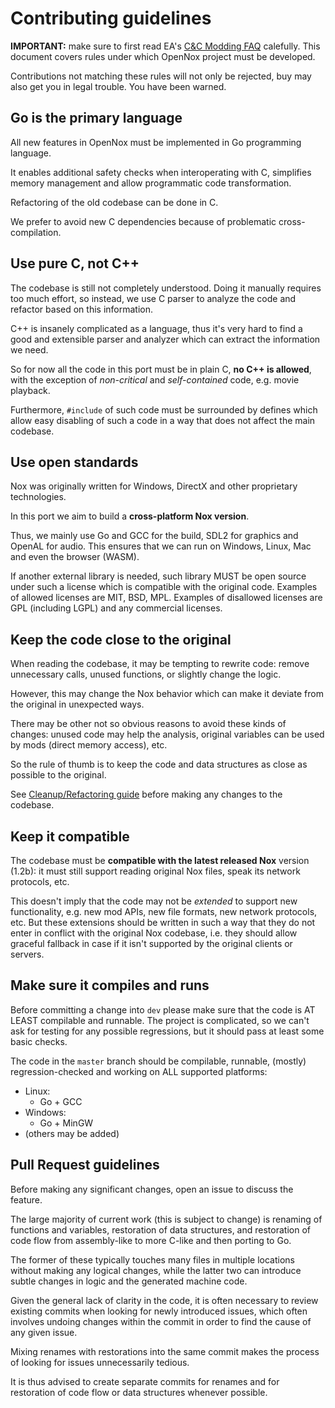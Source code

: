 # Contributing guidelines

**IMPORTANT:** make sure to first read EA's [C&C Modding FAQ](https://www.ea.com/games/command-and-conquer/command-and-conquer-remastered/modding-faq) calefully.
This document covers rules under which OpenNox project must be developed.

Contributions not matching these rules will not only be rejected, buy may also get you in legal trouble. You have been warned.

## Go is the primary language

All new features in OpenNox must be implemented in Go programming language.

It enables additional safety checks when interoperating with C, simplifies memory management and allow programmatic code transformation.

Refactoring of the old codebase can be done in C.

We prefer to avoid new C dependencies because of problematic cross-compilation.

## Use pure C, not C++

The codebase is still not completely understood. Doing it manually requires too much effort, so instead, we use C parser to analyze the code and refactor based on this information. 

C++ is insanely complicated as a language, thus it's very hard to find a good and extensible parser and analyzer which can extract the information we need.

So for now all the code in this port must be in plain C, **no C++ is allowed**, with the exception of *non-critical* and *self-contained* code, e.g. movie playback.

Furthermore, `#include` of such code must be surrounded by defines which allow easy disabling of such a code in a way that does not affect the main codebase.

## Use open standards

Nox was originally written for Windows, DirectX and other proprietary technologies.

In this port we aim to build a **cross-platform Nox version**.

Thus, we mainly use Go and GCC for the build, SDL2 for graphics and OpenAL for audio. This ensures that we can run on Windows, Linux, Mac and even the browser (WASM).

If another external library is needed, such library MUST be open source under such a license which is compatible with the original code.
Examples of allowed licenses are MIT, BSD, MPL. Examples of disallowed licenses are GPL (including LGPL) and any commercial licenses.

## Keep the code close to the original

When reading the codebase, it may be tempting to rewrite code: remove unnecessary calls, unused functions, or slightly change the logic.

However, this may change the Nox behavior which can make it deviate from the original in unexpected ways.

There may be other not so obvious reasons to avoid these kinds of changes: unused code may help the analysis, original variables can be used by mods (direct memory access), etc.

So the rule of thumb is to keep the code and data structures as close as possible to the original.

See [Cleanup/Refactoring guide](docs/refactoring.md) before making any changes to the codebase.

## Keep it compatible

The codebase must be **compatible with the latest released Nox** version (1.2b): it must still support reading original Nox files, speak its network protocols, etc.

This doesn't imply that the code may not be _extended_ to support new functionality, e.g. new mod APIs, new file formats, new network protocols, etc.
But these extensions should be written in such a way that they do not enter in conflict with the original Nox codebase, i.e. they should allow graceful fallback in case if it isn't supported by the original clients or servers.

## Make sure it compiles and runs

Before committing a change into `dev` please make sure that the code is AT LEAST compilable and runnable.
The project is complicated, so we can't ask for testing for any possible regressions, but it should pass at least some basic checks.

The code in the `master` branch should be compilable, runnable, (mostly) regression-checked and working on ALL supported platforms:

- Linux:
  - Go + GCC
- Windows:
  - Go + MinGW
- (others may be added)

## Pull Request guidelines

Before making any significant changes, open an issue to discuss the feature.

The large majority of current work (this is subject to change) is renaming of functions and variables, restoration of data structures, and restoration of code flow from assembly-like to more C-like and then porting to Go.

The former of these typically touches many files in multiple locations without making any logical changes, while the latter two can introduce subtle changes in logic and the generated machine code.

Given the general lack of clarity in the code, it is often necessary to review existing commits when looking for newly introduced issues, which often involves undoing changes within the commit in order to find the cause of any given issue.

Mixing renames with restorations into the same commit makes the process of looking for issues unnecessarily tedious.

It is thus advised to create separate commits for renames and for restoration of code flow or data structures whenever possible.
